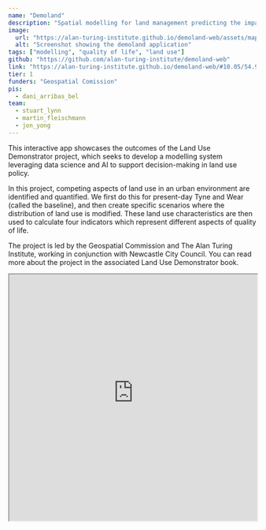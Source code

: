 ```yaml
---
name: "Demoland"
description: "Spatial modelling for land management predicting the impact of large-scale planning and land use changes on the quality of life."
image:
  url: "https://alan-turing-institute.github.io/demoland-web/assets/map-7fd64ded.png"
  alt: "Screenshot showing the demoland application"
tags: ["modelling", "quality of life", "land use"]
github: "https://github.com/alan-turing-institute/demoland-web"
link: "https://alan-turing-institute.github.io/demoland-web/#10.05/54.94/-1.59"
tier: 1
funders: "Geospatial Comission"
pis:
  - dani_arribas_bel
team:
  - stuart_lynn
  - martin_fleischmann
  - jon_yong
---
```


This interactive app showcases the outcomes of the Land Use Demonstrator project, which seeks to develop a modelling system leveraging data science and AI to support decision-making in land use policy.

In this project, competing aspects of land use in an urban environment are identified and quantified. We first do this for present-day Tyne and Wear (called the baseline), and then create specific scenarios where the distribution of land use is modified. These land use characteristics are then used to calculate four indicators which represent different aspects of quality of life.

The project is led by the Geospatial Commission and The Alan Turing Institute, working in conjunction with Newcastle City Council. You can read more about the project in the associated Land Use Demonstrator book.

<iframe  style="width:100%;min-height:500px" src="https://alan-turing-institute.github.io/demoland-web/#10.05/54.94/-1.59" title="demoland"/>
